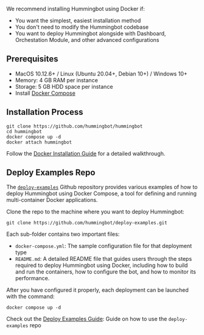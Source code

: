 We recommend installing Hummingbot using Docker if:

* You want the simplest, easiest installation method
* You don't need to modify the Hummingbot codebase
* You want to deploy Hummingbot alongside with Dashboard, Orchestation Module, and other advanced configurations

## Prerequisites

* MacOS 10.12.6+ / Linux (Ubuntu 20.04+, Debian 10+) / Windows 10+
* Memory: 4 GB RAM per instance
* Storage: 5 GB HDD space per instance
* Install [Docker Compose](https://docs.docker.com/compose/)

## Installation Process

```
git clone https://github.com/hummingbot/hummingbot
cd hummingbot
docker compose up -d
docker attach hummingbot
```

Follow the [Docker Installation Guide](/academy-content/docker-installation-guide/) for a detailed walkthrough.

## Deploy Examples Repo

The [`deploy-examples`](https://github.com/hummingbot/deploy-examples) Github repository provides various examples of how to deploy Hummingbot using Docker Compose, a tool for defining and running multi-container Docker applications. 

Clone the repo to the machine where you want to deploy Hummingbot:
```
git clone https://github.com/hummingbot/deploy-examples.git
```

Each sub-folder contains two important files:

* `docker-compose.yml`: The sample configuration file for that deployment type
* `README.md`: A detailed README file that guides users through the steps required to deploy Hummingbot using Docker, including how to build and run the containers, how to configure the bot, and how to monitor its performance.

After you have configured it properly, each deployment can be launched with the command:
```
docker compose up -d
```


Check out the [Deploy Examples Guide](../academy-content/posts/quickstart-deploy-examples/0-index.md): Guide on how to use the `deploy-examples` repo
